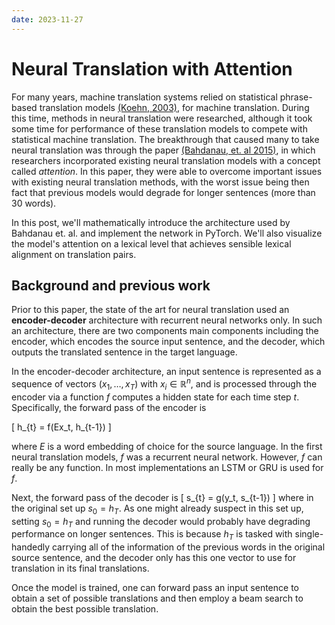 ```yaml
---
date: 2023-11-27
---
```


# Neural Translation with Attention

For many years, machine translation systems relied on statistical phrase-based translation models [(Koehn, 2003)](https://doi.org/10.3115/1073445.1073462), for machine translation. 
During this time, methods in neural translation were researched, although it took some time for performance of these translation 
models to compete with statistical machine translation. The breakthrough that caused many to take neural translation was through the paper 
[(Bahdanau, et. al 2015)](https://arxiv.org/pdf/1409.0473.pdf), in which researchers incorporated existing neural translation models with a concept called *attention*. In this paper, they were able to overcome important issues with existing neural translation methods,
with the worst issue being then fact that previous models would degrade for longer sentences (more than 30 words).  

In this post, we'll mathematically introduce the architecture used by Bahdanau et. al. and implement the network in PyTorch. We'll 
also visualize the model's attention on a lexical level that achieves sensible lexical alignment on translation pairs. 

## Background and previous work
Prior to this paper, the state of the art for neural translation used an **encoder-decoder** architecture with recurrent neural 
networks only. In such an architecture, there are two components main components including the encoder, which encodes the source input sentence, and the decoder, which outputs the translated sentence in the target language.

In the encoder-decoder architecture, an input sentence is represented as a sequence of vectors $(x_1, \dots, x_{T})$ with $x_i \in \mathbb{R}^n$, and is processed through the encoder via a function $f$ computes a hidden state for each time step $t$. Specifically,
the forward pass of the encoder is

\[
    h_{t} = f(Ex_t, h_{t-1})
\]

where $E$ is a word embedding of choice for the source language.
In the first neural translation models, $f$ was a recurrent neural network. However, $f$ can really be any function. In most implementations an LSTM or GRU is used for $f$. 

Next, the forward pass of the decoder is 
\[
    s_{t} = g(y_t, s_{t-1})
\]
where in the original set up $s_0 = h_{T}$. As one might already suspect in this set up, setting $s_0 = h_{T}$ and running the decoder would probably have degrading performance on longer sentences. This is because $h_T$ is tasked with single-handedly 
carrying all of the information of the previous words in the original source sentence, and the decoder only has this one vector to use for 
translation in its final translations. 

Once the model is trained, one can forward pass an input sentence to obtain a set of possible translations and then employ a beam 
search to obtain the best possible translation. 